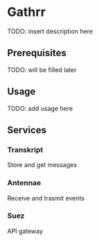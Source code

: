 # Gathrr

TODO: insert description here

## Prerequisites

TODO: will be filled later

## Usage

TODO: add usage here

## Services

### Transkript

Store and get messages

### Antennae

Receive and trasmit events

### Suez

API gateway
